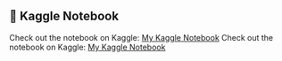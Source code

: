 ## 📘 Kaggle Notebook

Check out the notebook on Kaggle: [My Kaggle Notebook](https://www.kaggle.com/code/sugreevuharshitha/burnout-2025-challenge)
Check out the notebook on Kaggle: [My Kaggle Notebook](https://www.kaggle.com/code/sugreevuharshitha/motogp-analysis-notebook)

